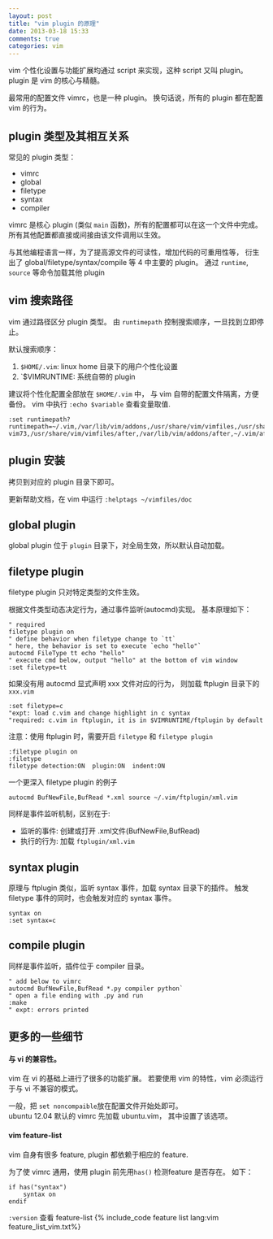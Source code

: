 ```yaml
---
layout: post
title: "vim plugin 的原理"
date: 2013-03-18 15:33
comments: true
categories: vim
---
```


vim 个性化设置与功能扩展均通过 script 来实现，这种 script 又叫 plugin。
plugin 是 vim 的核心与精髓。

最常用的配置文件 vimrc，也是一种 plugin。
换句话说，所有的 plugin 都在配置 vim 的行为。


<!--more-->

plugin 类型及其相互关系
---------------------------

常见的 plugin 类型： 

- vimrc
- global
- filetype
- syntax
- compiler

vimrc 是核心 plugin (类似 `main` 函数)，所有的配置都可以在这一个文件中完成。
所有其他配置都直接或间接由该文件调用以生效。

与其他编程语言一样，为了提高源文件的可读性，增加代码的可重用性等，
衍生出了 global/filetype/syntax/compile 等 4 中主要的 plugin。
通过 `runtime`, `source` 等命令加载其他 plugin

vim 搜索路径
------------

vim 通过路径区分 plugin 类型。
由 `runtimepath` 控制搜索顺序，一旦找到立即停止。

默认搜索顺序：

1. `$HOME/.vim`: linux home 目录下的用户个性化设置
2. `$VIMRUNTIME: 系统自带的 plugin

建议将个性化配置全部放在 `$HOME/.vim` 中，
与 vim 自带的配置文件隔离，方便备份。
vim 中执行 `:echo $variable` 查看变量取值.

```vim 查看默认 plugin 搜索路径
:set runtimepath?
runtimepath=~/.vim,/var/lib/vim/addons,/usr/share/vim/vimfiles,/usr/share/vim/
vim73,/usr/share/vim/vimfiles/after,/var/lib/vim/addons/after,~/.vim/after
```

plugin 安装
-----------

拷贝到对应的 plugin 目录下即可。

更新帮助文档，在 vim 中运行 `:helptags ~/vimfiles/doc`

global plugin
-------------

global plugin 位于 `plugin` 目录下，对全局生效，所以默认自动加载。

filetype plugin
---------------

filetype plugin 只对特定类型的文件生效。

根据文件类型动态决定行为，通过事件监听(autocmd)实现。
基本原理如下：

``` vim sample of autocmd/filetype plugin
" required
filetype plugin on
" define behavior when filetype change to `tt`
" here, the behavior is set to execute `echo "hello"`
autocmd FileType tt echo "hello"
" execute cmd below, output "hello" at the bottom of vim window
:set filetype=tt
```

如果没有用 autocmd 显式声明 xxx 文件对应的行为，
则加载 ftplugin 目录下的 `xxx.vim`

``` vim sample of default filetype action.
:set filetype=c
"expt: load c.vim and change highlight in c syntax
"required: c.vim in ftplugin, it is in $VIMRUNTIME/ftplugin by default
```

注意：使用 ftplugin 时，需要开启 `filetype` 和 `filetype plugin`

``` vim watch status of filetype
:filetype plugin on
:filetype
filetype detection:ON  plugin:ON  indent:ON
```
一个更深入 filetype plugin 的例子

``` vim using filetype plugin with buffer
autocmd BufNewFile,BufRead *.xml source ~/.vim/ftplugin/xml.vim
```

同样是事件监听机制，区别在于:

- 监听的事件: 创建或打开 .xml文件(BufNewFile,BufRead)
- 执行的行为: 加载 `ftplugin/xml.vim`

syntax plugin
-------------

原理与 ftplugin 类似，监听 syntax 事件，加载 syntax 目录下的插件。
触发 filetype 事件的同时，也会触发对应的 syntax 事件。

``` vim sample of syntax
syntax on
:set syntax=c
```

compile plugin
--------------

同样是事件监听，插件位于 compiler 目录。

``` vim sample of compiler plugin
" add below to vimrc
autocmd BufNewFile,BufRead *.py compiler python`
" open a file ending with .py and run
:make
" expt: errors printed
```

更多的一些细节
--------------

#### 与 vi 的兼容性。

vim 在 vi 的基础上进行了很多的功能扩展。
若要使用 vim 的特性，vim 必须运行于与 vi 不兼容的模式。

一般，把 `set noncompaible`放在配置文件开始处即可。  
ubuntu 12.04 默认的 vimrc 先加载 ubuntu.vim， 其中设置了该选项。

#### vim feature-list

vim 自身有很多 feature, plugin 都依赖于相应的 feature.

为了使 vimrc 通用，使用 plugin 前先用`has()` 检测feature 是否存在。
如下：

```vim check if feature exists first
if has("syntax")
	syntax on
endif
```

`:version` 查看 feature-list
{% include_code feature list lang:vim feature_list_vim.txt%}
